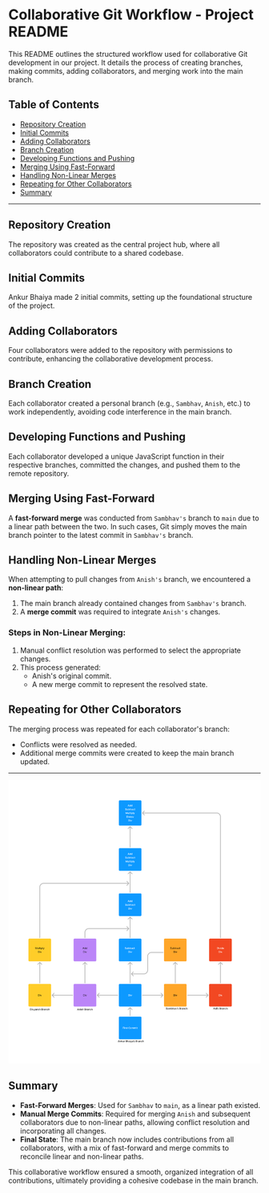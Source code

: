 
# Collaborative Git Workflow - Project README

This README outlines the structured workflow used for collaborative Git development in our project. It details the process of creating branches, making commits, adding collaborators, and merging work into the main branch.

## Table of Contents
- [Repository Creation](#repository-creation)
- [Initial Commits](#initial-commits)
- [Adding Collaborators](#adding-collaborators)
- [Branch Creation](#branch-creation)
- [Developing Functions and Pushing](#developing-functions-and-pushing)
- [Merging Using Fast-Forward](#merging-using-fast-forward)
- [Handling Non-Linear Merges](#handling-non-linear-merges)
- [Repeating for Other Collaborators](#repeating-for-other-collaborators)
- [Summary](#summary)

---

## Repository Creation
The repository was created as the central project hub, where all collaborators could contribute to a shared codebase.

## Initial Commits
Ankur Bhaiya made 2 initial commits, setting up the foundational structure of the project.

## Adding Collaborators
Four collaborators were added to the repository with permissions to contribute, enhancing the collaborative development process.

## Branch Creation
Each collaborator created a personal branch (e.g., `Sambhav`, `Anish`, etc.) to work independently, avoiding code interference in the main branch.

## Developing Functions and Pushing
Each collaborator developed a unique JavaScript function in their respective branches, committed the changes, and pushed them to the remote repository.

## Merging Using Fast-Forward
A **fast-forward merge** was conducted from `Sambhav's` branch to `main` due to a linear path between the two. In such cases, Git simply moves the main branch pointer to the latest commit in `Sambhav's` branch.

## Handling Non-Linear Merges
When attempting to pull changes from `Anish's` branch, we encountered a **non-linear path**:
1. The main branch already contained changes from `Sambhav's` branch.
2. A **merge commit** was required to integrate `Anish's` changes.

### Steps in Non-Linear Merging:
1. Manual conflict resolution was performed to select the appropriate changes.
2. This process generated:
   - Anish's original commit.
   - A new merge commit to represent the resolved state.

## Repeating for Other Collaborators
The merging process was repeated for each collaborator's branch:
- Conflicts were resolved as needed.
- Additional merge commits were created to keep the main branch updated.

---

![Workflow Diagram](../assets/workflow-diagram.png)


## Summary
- **Fast-Forward Merges**: Used for `Sambhav` to `main`, as a linear path existed.
- **Manual Merge Commits**: Required for merging `Anish` and subsequent collaborators due to non-linear paths, allowing conflict resolution and incorporating all changes.
- **Final State**: The main branch now includes contributions from all collaborators, with a mix of fast-forward and merge commits to reconcile linear and non-linear paths.

This collaborative workflow ensured a smooth, organized integration of all contributions, ultimately providing a cohesive codebase in the main branch.
